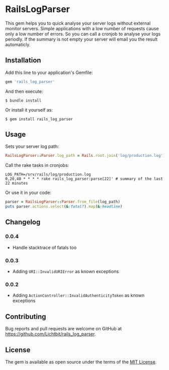 # RailsLogParser

This gem helps you to quick analyse your server logs without external monitor servers. Simple applications with a low number of requests cause only a low number of errors. So you can call a cronjob to analyse your logs periodly. If the summary is not empty your server will email you the result automaticly.

## Installation

Add this line to your application's Gemfile:

```ruby
gem 'rails_log_parser'
```

And then execute:

    $ bundle install

Or install it yourself as:

    $ gem install rails_log_parser

## Usage

Sets your server log path:

```ruby
RailsLogParser::Parser.log_path = Rails.root.join('log/production.log')
```

Call the rake tasks in cronjobs:

```
LOG_PATH=/srv/rails/log/production.log
0,20,40 * * * * rake rails_log_parser:parse[22]' # summary of the last 22 minutes
```

Or use it in your code:

```ruby
parser = RailsLogParser::Parser.from_file(log_path)
puts parser.actions.select(&:fatal?).map(&:headline)
```

## Changelog

### 0.0.4

* Handle stacktrace of fatals too

### 0.0.3

* Adding `URI::InvalidURIError` as known exceptions

### 0.0.2

* Adding `ActionController::InvalidAuthenticityToken` as known exceptions

## Contributing

Bug reports and pull requests are welcome on GitHub at https://github.com/Lichtbit/rails_log_parser.


## License

The gem is available as open source under the terms of the [MIT License](https://opensource.org/licenses/MIT).
